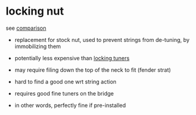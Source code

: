 # locking nut

see [comparison](locking.nut.vs.tuners)

- replacement for stock nut,
used to prevent strings from de-tuning,
by immobilizing them

- potentially less expensive than [locking tuners](locking.tuners)

- may require filing down the top of the neck to fit (fender strat)

- hard to find a good one wrt string action

- requires good fine tuners on the bridge

- in other words, perfectly fine if pre-installed

